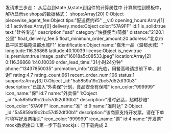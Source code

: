 发请求三步走：
    从后台到state
    从state到组件的计算属性中
    计算属性到模板中，解析显示sx
shops的数据格式：
        shops:Array[20]
        0:Object
        piecewise_agent_fee:Object
          tips:"配送费约¥5"
          __v:0
        opening_hours:Array[1]
        id:1
        activities:Array[0]
        delivery_mode:Object
          color:"57A9FF"
          id:1
          is_solid:true
          text:"硅谷专送"
        description:"sad"
        category:"快餐便当/简餐"
        distance:"2120.1公里"
        float_delivery_fee:5
        float_minimum_order_amount:20
        address:"北京市昌平区宏福苑温都水城F1"
        identification:Object
        name:"嘉禾一品（温都水城）"
        longitude:116.36868
        latitude:40.10039
        license:Object
        is_new:true
        is_premium:true
        image_path:"16018a5c08533.jpeg"
        location:Array[2]
          0:116.36868
          1:40.10039
        order_lead_time:"31小时24分钟"
        phone:"13437850035"
        promotion_info:"欢迎光临，用餐高峰请提前下单，谢谢"
        rating:4.7
        rating_count:961
        recent_order_num:106
        status:1
        supports:Array[3]
            0:Object
            _id:"5a5859a19c2bc57d52df30b3"
            description:"已加入“外卖保”计划，食品安全有保障"
            icon_color:"999999"
            icon_name:"保"
            id:7
            name:"外卖保"
            1:Object
            _id:"5a5859a19c2bc57d52df30b2"
            description:"准时必达，超时秒赔"
            icon_color:"57A9FF"
            icon_name:"准"
            id:9
            name:"准时达"
            2:Object
            _id:"5a5859a19c2bc57d52df30b1"
            description:"该商家支持开发票，请在下单时填写好发票抬头"
            icon_color:"999999"
            icon_name:"票"
            id:4
            name:"开发票"
mock数据接口
1.第一步下载mockjs：已下载完成
2.
